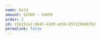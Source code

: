```yaml
---
name: Gold
amount: $2500 – $4999
order: 2
id: 11b15ce2-9043-4389-a658-b5f220846f62
permalink: false
---
```

